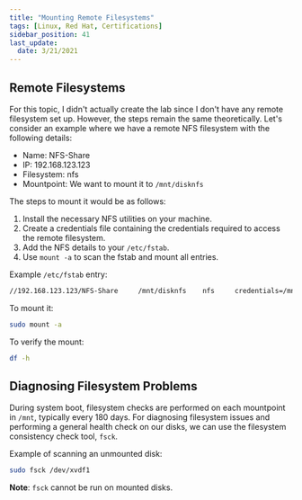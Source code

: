 ```yaml
---
title: "Mounting Remote Filesystems"
tags: [Linux, Red Hat, Certifications]
sidebar_position: 41
last_update:
  date: 3/21/2021
---
```



## Remote Filesystems

For this topic, I didn't actually create the lab since I don't have any remote filesystem set up. However, the steps remain the same theoretically. 
Let's consider an example where we have a remote NFS filesystem with the following details:

- Name: NFS-Share
- IP: 192.168.123.123
- Filesystem: nfs
- Mountpoint: We want to mount it to `/mnt/disknfs`

The steps to mount it would be as follows:

1. Install the necessary NFS utilities on your machine.
2. Create a credentials file containing the credentials required to access the remote filesystem.
3. Add the NFS details to your `/etc/fstab`.
4. Use `mount -a` to scan the fstab and mount all entries.

Example `/etc/fstab` entry:

```bash
//192.168.123.123/NFS-Share     /mnt/disknfs    nfs     credentials=/mnt/.credentialsfile   defaults    0 0
```

To mount it:

```bash
sudo mount -a
```

To verify the mount:
```bash
df -h
```

## Diagnosing Filesystem Problems

During system boot, filesystem checks are performed on each mountpoint in `/mnt`, typically every 180 days. For diagnosing filesystem issues and performing a general health check on our disks, we can use the filesystem consistency check tool, `fsck`.

Example of scanning an unmounted disk:

```bash
sudo fsck /dev/xvdf1
```

**Note**: `fsck` cannot be run on mounted disks.